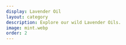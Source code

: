 ```yaml
---
display: Lavender Oil
layout: category
description: Explore our wild Lavender Oils.
image: mint.webp
order: 2
---
```



